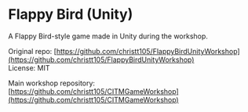 # Flappy Bird (Unity)

A Flappy Bird-style game made in Unity during the workshop.

Original repo: [https://github.com/christt105/FlappyBirdUnityWorkshop](https://github.com/christt105/FlappyBirdUnityWorkshop)  
License: MIT

Main workshop repository: [https://github.com/christt105/CITMGameWorkshop](https://github.com/christt105/CITMGameWorkshop)
